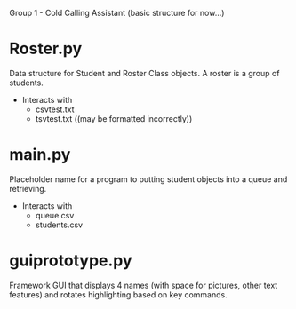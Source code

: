 Group 1 - Cold Calling Assistant 
(basic structure for now...)
# Roster.py
Data structure for Student and Roster Class objects. A roster is a group of students. 
* Interacts with
  * csvtest.txt
  * tsvtest.txt ((may be formatted incorrectly))
# main.py 
 Placeholder name for a program to putting student objects into a queue and retrieving. 
* Interacts with
  * queue.csv 
  * students.csv 
# guiprototype.py
Framework GUI that displays 4 names (with space for pictures, other text features) and rotates highlighting based on key commands.
